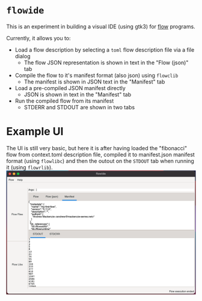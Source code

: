 # `flowide`
This is an experiment in building a visual IDE (using gtk3) for [flow](http://github.com/andrewdavidmackenzie/flow) 
programs.

Currently, it allows you to:
  * Load a flow description by selecting a `toml` flow description file via a file dialog
    * The flow JSON representation is shown in text in the "Flow (json)" tab
  * Compile the flow to it's manifest format (also json) using `flowclib`
    * The manifest is shown in JSON text in the "Manifest" tab
  * Load a pre-compiled JSON manifest directly
    * JSON is shown in text in the "Manifest" tab
  * Run the compiled flow from its manifest
    * STDERR and STDOUT are shown in two tabs
    
# Example UI
The UI is still very basic, but here it is after having loaded the "fibonacci" flow from context.toml description
file, compiled it to manifest.json manifest format (using `flowlibc`) and then the outout on the `STDOUT` tab when 
running it (using `flowrlib`).
![UI sample](images/running_fibonacci.png)